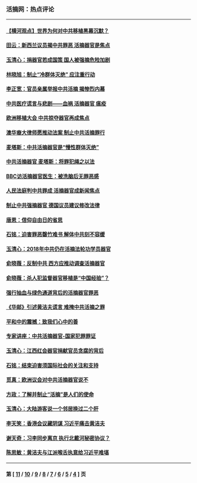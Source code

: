 ### 活摘网：热点评论
---
#### [【横河观点】世界为何对中共移植黑幕沉默？](../../pages/nf5879/n13244249.md?05090430) 
#### [田云：新西兰议员揭中共罪恶 活摘器官是焦点](../../pages/nf5879/n13070629.md?05090430) 
#### [玉清心：捐器官若成国策 国人被强摘危险加剧](../../pages/nf5879/n12802713.md?05090430) 
#### [林晓旭：制止“冷群体灭绝” 应注重行动](../../pages/nf5879/n12779736.md?05090430) 
#### [李正宽：官员亲属举报中共活摘 揭惨烈内幕](../../pages/nf5879/n12684490.md?05090430) 
#### [中共医疗谎言与悲剧——血祸 活摘器官 瘟疫](../../pages/nf5879/n12372103.md?05090430) 
#### [欧洲移植大会 中共掠夺器官再成焦点](../../pages/nf5879/n11538883.md?05090430) 
#### [澳华裔大律师愿推动法案 制止中共活摘罪行](../../pages/nf5879/n11377039.md?05090430) 
#### [麦塔斯：中共活摘器官是“慢性群体灭绝”](../../pages/nf5879/n11350529.md?05090430) 
#### [中共活摘器官 麦塔斯：将罪犯绳之以法](../../pages/nf5879/n11347973.md?05090430) 
#### [BBC访活摘器官医生：被洗脑后无罪恶感](../../pages/nf5879/n11335935.md?05090430) 
#### [人民法庭判中共罪成 活摘器官成新闻焦点](../../pages/nf5879/n11331578.md?05090430) 
#### [制止中共强摘器官 德国议员建议修改法律](../../pages/nf5879/n11249451.md?05090430) 
#### [唐恩：信仰自由日的省思](../../pages/nf5879/n11003525.md?05090430) 
#### [石铭：迫害罪恶罄竹难书  解体中共刻不容缓](../../pages/nf5879/n10942855.md?05090430) 
#### [玉清心：2018年中共仍在活摘法轮功学员器官](../../pages/nf5879/n10914646.md?05090430) 
#### [俞晓薇：反制中共 西方应推动调查活摘器官](../../pages/nf5879/n10794671.md?05090430) 
#### [俞晓薇：杀人犯监督器官移植是“中国经验”？](../../pages/nf5879/n10466427.md?05090430) 
#### [强行抽血与绿色通道背后的活摘器官罪恶](../../pages/nf5879/n10004708.md?05090430) 
#### [《华邮》引述黄洁夫谎言 难掩中共活摘之罪](../../pages/nf5879/n9642309.md?05090430) 
#### [平和中的震撼：致我们心中的善](../../pages/nf5879/n9021123.md?05090430) 
#### [专家讲座：中共活摘器官-国家犯罪罪证](../../pages/nf5879/n8828153.md?05090430) 
#### [玉清心：江西红会器官捐献官员贪腐的背后](../../pages/nf5879/n8522122.md?05090430) 
#### [石铭：结束迫害须国际社会的关注和支持](../../pages/nf5879/n8443497.md?05090430) 
#### [觅真：欧洲议会对中共活摘器官说不](../../pages/nf5879/n8337486.md?05090430) 
#### [方政：了解并制止“活摘”是人们的使命](../../pages/nf5879/n8329214.md?05090430) 
#### [玉清心：大陆游客说一个邻居换过二个肝](../../pages/nf5879/n8291404.md?05090430) 
#### [李天笑：香港会议藏阴谋 习近平痛击黄洁夫](../../pages/nf5879/n8241459.md?05090430) 
#### [谢天奇：习李同步离京 执行北戴河秘密协议？](../../pages/nf5879/n8230418.md?05090430) 
#### [陈思敏：黄洁夫与江派喉舌执意给习近平难堪](../../pages/nf5879/n8222166.md?05090430) 

---
#### 第 [ [11](./11.md?05090430) / [10](./10.md?05090430) / [9](./9.md?05090430) / [8](./8.md?05090430) / [7](./7.md?05090430) / [6](./6.md?05090430) / [5](./5.md?05090430) / [4](./4.md?05090430) ] 页

